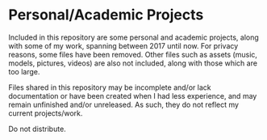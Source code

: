 # Personal/Academic Projects
Included in this repository are some personal and academic projects, along with some of my work, spanning between 2017 until now. For privacy reasons, some files have been removed.
Other files such as assets (music, models, pictures, videos) are also not included, along with those which are too large.

Files shared in this repository may be incomplete and/or lack documentation or have been created when I had less experience, and may remain unfinished and/or unreleased. As such, they do not reflect my current projects/work.

Do not distribute.
